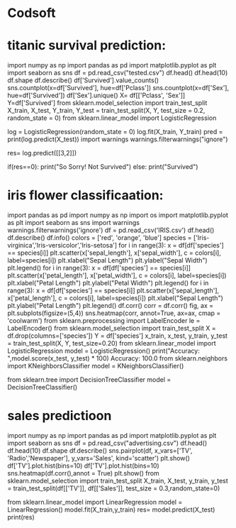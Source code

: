 # Codsoft
# titanic survival prediction:
import numpy as np
import pandas as pd
import matplotlib.pyplot as plt
import seaborn as sns
df = pd.read_csv("tested.csv")
df.head()
df.head(10)
df.shape
df.describe()
df['Survived'].value_counts()
sns.countplot(x=df['Survived'], hue=df['Pclass'])
sns.countplot(x=df['Sex'], hue=df['Survived'])
df['Sex'].unique()
X= df[['Pclass', 'Sex']]
Y=df['Survived']
from sklearn.model_selection import train_test_split
X_train, X_test, Y_train, Y_test = train_test_split(X, Y, test_size = 0.2, random_state = 0)
from sklearn.linear_model import LogisticRegression

log = LogisticRegression(random_state = 0)
log.fit(X_train, Y_train)
pred = print(log.predict(X_test))
import warnings
warnings.filterwarnings("ignore")

res= log.predict([[3,2]])

if(res==0):
  print("So Sorry! Not Survived")
else:
  print("Survived")
# iris flower classificaation:
import pandas as pd
import numpy as np
import os
import matplotlib.pyplot as plt
import seaborn as sns
import warnings
warnings.filterwarnings('ignore')
df = pd.read_csv('IRIS.csv')
df.head()
df.describe()
df.info()
colors = ['red', 'orange', 'blue']
species = ['Iris-virginica','Iris-versicolor','Iris-setosa']
for i in range(3):
x = df[df['species'] == species[i]]
plt.scatter(x['sepal_length'], x['sepal_width'], c = colors[i], label=species[i])
plt.xlabel("Sepal Length")
plt.ylabel("Sepal Width")
plt.legend()
for i in range(3):
x = df[df['species'] == species[i]]
plt.scatter(x['petal_length'], x['petal_width'], c = colors[i], label=species[i])
plt.xlabel("Petal Length")
plt.ylabel("Petal Width")
plt.legend()
for i in range(3):
x = df[df['species'] == species[i]]
plt.scatter(x['sepal_length'], x['petal_length'], c = colors[i], label=species[i])
plt.xlabel("Sepal Length")
plt.ylabel("Petal Length")
plt.legend()
df.corr()
corr = df.corr()
fig, ax = plt.subplots(figsize=(5,4))
sns.heatmap(corr, annot=True, ax=ax, cmap = 'coolwarm')
from sklearn.preprocessing import LabelEncoder
le = LabelEncoder()
from sklearn.model_selection import train_test_split
X = df.drop(columns=['species'])
Y = df['species']
x_train, x_test, y_train, y_test = train_test_split(X, Y, test_size=0.20)
from sklearn.linear_model import LogisticRegression
model = LogisticRegression()
print("Accuracy: ",model.score(x_test, y_test) * 100)
Accuracy: 100.0
from sklearn.neighbors import KNeighborsClassifier
model = KNeighborsClassifier()

from sklearn.tree import DecisionTreeClassifier
model = DecisionTreeClassifier()

# sales predictioon
import numpy as np
import pandas as pd
import matplotlib.pyplot as plt
import seaborn as sns
df = pd.read_csv("advertising.csv")
df.head()
df.head(10)
df.shape
df.describe()
sns.pairplot(df, x_vars=['TV', 'Radio','Newspaper'], y_vars='Sales', kind='scatter')
plt.show()
df['TV'].plot.hist(bins=10)
df['TV'].plot.hist(bins=10)
sns.heatmap(df.corr(),annot = True)
plt.show()
from sklearn.model_selection import train_test_split
X_train, X_test, y_train, y_test = train_test_split(df[['TV']], df[['Sales']], test_size = 0.3,random_state=0)

from sklearn.linear_model import LinearRegression
model = LinearRegression()
model.fit(X_train,y_train)
res= model.predict(X_test)
print(res)
